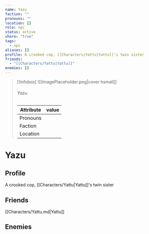 ```yaml
---
name: Yazu
faction: ""
pronouns: ""
location: []
role: npc
status: active
share: "true"
tags:
  - npc
aliases: []
profile: A crooked cop, [[Characters/Yattu|Yattu]]'s twin sister
friends:
  - "[[Characters/Yattu|Yattu]]"
enemies: []
---
```



> [!infobox]
> ![[ImagePlaceholder.png|cover hsmall]]
> ###### Yazu
> Attribute |  value |
> ---|---|
> Pronouns | 
> Faction | 
> Location |  |


# Yazu
## Profile
A crooked cop, [[Characters/Yattu|Yattu]]'s twin sister

## Friends
[[Characters/Yattu.md|Yattu]]

## Enemies


